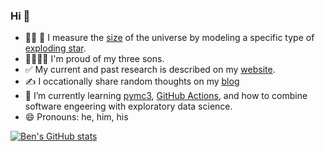 ### Hi 👋 

- 👨‍💻 🔭 I measure the [size](https://en.wikipedia.org/wiki/Hubble's_law) of the universe by modeling a specific type of [exploding star](https://en.wikipedia.org/wiki/Type_Ia_supernova).
- 👨‍👩‍👦‍👦 I'm proud of my three sons.
- ✅ My current and past research is described on my [website](https://benjaminrose.github.io/research).
- ✍️ I occationally share random thoughts on my [blog](https://benjaminrose.github.io/blog)
- 🌱 I’m currently learning [pymc3](https://docs.pymc.io), [GitHub Actions](https://github.com/features/actions), and how to combine software engeering with exploratory data science.
- 😄 Pronouns: he, him, his


[![Ben's GitHub stats](https://github-readme-stats.vercel.app/api?username=benjaminrose&show_icons=true&count_private=true)](https://github.com/anuraghazra/github-readme-stats)

